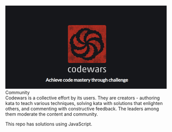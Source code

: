 ![Codewars logo](image.png)
<br>Community</br>
Codewars is a collective effort by its users. They are creators - authoring kata to teach various techniques, solving kata with solutions that enlighten others, and commenting with constructive feedback. The leaders among them moderate the content and community.

This repo has solutions using JavaScript.